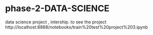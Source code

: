# phase-2-DATA-SCIENCE
 data science project , intership. to see the project  http://localhost:8888/notebooks/train%20test%20project%203.ipynb
